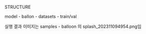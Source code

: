 STRUCTURE

model - ballon - datasets - train/val


실행 결과 이미지는 samples - balloon 의 splash_202311094954.png임
